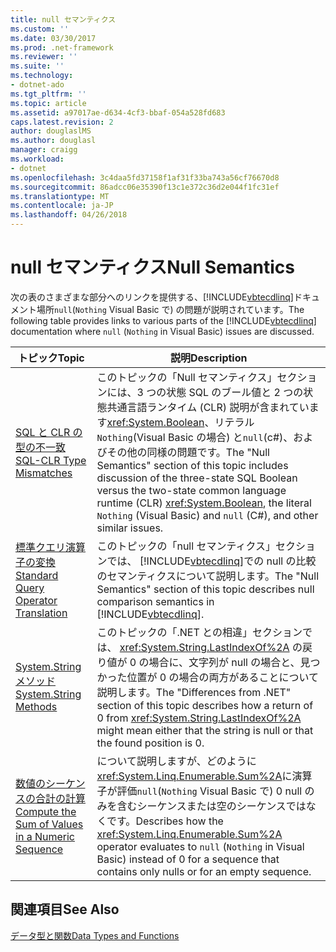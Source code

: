 ```yaml
---
title: null セマンティクス
ms.custom: ''
ms.date: 03/30/2017
ms.prod: .net-framework
ms.reviewer: ''
ms.suite: ''
ms.technology:
- dotnet-ado
ms.tgt_pltfrm: ''
ms.topic: article
ms.assetid: a97017ae-d634-4cf3-bbaf-054a528fd683
caps.latest.revision: 2
author: douglaslMS
ms.author: douglasl
manager: craigg
ms.workload:
- dotnet
ms.openlocfilehash: 3c4daa5fd37158f1af31f33ba743a56cf76670d8
ms.sourcegitcommit: 86adcc06e35390f13c1e372c36d2e044f1fc31ef
ms.translationtype: MT
ms.contentlocale: ja-JP
ms.lasthandoff: 04/26/2018
---
```

# <a name="null-semantics"></a><span data-ttu-id="fad1b-102">null セマンティクス</span><span class="sxs-lookup"><span data-stu-id="fad1b-102">Null Semantics</span></span>
<span data-ttu-id="fad1b-103">次の表のさまざまな部分へのリンクを提供する、[!INCLUDE[vbtecdlinq](../../../../../../includes/vbtecdlinq-md.md)]ドキュメント場所`null`(`Nothing` Visual Basic で) の問題が説明されています。</span><span class="sxs-lookup"><span data-stu-id="fad1b-103">The following table provides links to various parts of the [!INCLUDE[vbtecdlinq](../../../../../../includes/vbtecdlinq-md.md)] documentation where `null` (`Nothing` in Visual Basic) issues are discussed.</span></span>  
  
|<span data-ttu-id="fad1b-104">トピック</span><span class="sxs-lookup"><span data-stu-id="fad1b-104">Topic</span></span>|<span data-ttu-id="fad1b-105">説明</span><span class="sxs-lookup"><span data-stu-id="fad1b-105">Description</span></span>|  
|-----------|-----------------|  
|[<span data-ttu-id="fad1b-106">SQL と CLR の型の不一致</span><span class="sxs-lookup"><span data-stu-id="fad1b-106">SQL-CLR Type Mismatches</span></span>](../../../../../../docs/framework/data/adonet/sql/linq/sql-clr-type-mismatches.md)|<span data-ttu-id="fad1b-107">このトピックの「Null セマンティクス」セクションには、3 つの状態 SQL のブール値と 2 つの状態共通言語ランタイム (CLR) 説明が含まれています<xref:System.Boolean>、リテラル`Nothing`(Visual Basic の場合) と`null`(c#)、およびその他の同様の問題です。</span><span class="sxs-lookup"><span data-stu-id="fad1b-107">The "Null Semantics" section of this topic includes discussion of the three-state SQL Boolean versus the two-state common language runtime (CLR) <xref:System.Boolean>, the literal `Nothing` (Visual Basic) and `null` (C#), and other similar issues.</span></span>|  
|[<span data-ttu-id="fad1b-108">標準クエリ演算子の変換</span><span class="sxs-lookup"><span data-stu-id="fad1b-108">Standard Query Operator Translation</span></span>](../../../../../../docs/framework/data/adonet/sql/linq/standard-query-operator-translation.md)|<span data-ttu-id="fad1b-109">このトピックの「null セマンティクス」セクションでは、 [!INCLUDE[vbtecdlinq](../../../../../../includes/vbtecdlinq-md.md)]での null の比較のセマンティクスについて説明します。</span><span class="sxs-lookup"><span data-stu-id="fad1b-109">The "Null Semantics" section of this topic describes null comparison semantics in [!INCLUDE[vbtecdlinq](../../../../../../includes/vbtecdlinq-md.md)].</span></span>|  
|[<span data-ttu-id="fad1b-110">System.String メソッド</span><span class="sxs-lookup"><span data-stu-id="fad1b-110">System.String Methods</span></span>](../../../../../../docs/framework/data/adonet/sql/linq/system-string-methods.md)|<span data-ttu-id="fad1b-111">このトピックの「.NET との相違」セクションでは、 <xref:System.String.LastIndexOf%2A> の戻り値が 0 の場合に、文字列が null の場合と、見つかった位置が 0 の場合の両方があることについて説明します。</span><span class="sxs-lookup"><span data-stu-id="fad1b-111">The "Differences from .NET" section of this topic describes how a return of 0 from <xref:System.String.LastIndexOf%2A> might mean either that the string is null or that the found position is 0.</span></span>|  
|[<span data-ttu-id="fad1b-112">数値のシーケンスの合計の計算</span><span class="sxs-lookup"><span data-stu-id="fad1b-112">Compute the Sum of Values in a Numeric Sequence</span></span>](../../../../../../docs/framework/data/adonet/sql/linq/compute-the-sum-of-values-in-a-numeric-sequence.md)|<span data-ttu-id="fad1b-113">について説明しますが、どのように<xref:System.Linq.Enumerable.Sum%2A>に演算子が評価`null`(`Nothing` Visual Basic で) 0 null のみを含むシーケンスまたは空のシーケンスではなくです。</span><span class="sxs-lookup"><span data-stu-id="fad1b-113">Describes how the <xref:System.Linq.Enumerable.Sum%2A> operator evaluates to `null` (`Nothing` in Visual Basic) instead of 0 for a sequence that contains only nulls or for an empty sequence.</span></span>|  
  
## <a name="see-also"></a><span data-ttu-id="fad1b-114">関連項目</span><span class="sxs-lookup"><span data-stu-id="fad1b-114">See Also</span></span>  
 [<span data-ttu-id="fad1b-115">データ型と関数</span><span class="sxs-lookup"><span data-stu-id="fad1b-115">Data Types and Functions</span></span>](../../../../../../docs/framework/data/adonet/sql/linq/data-types-and-functions.md)
